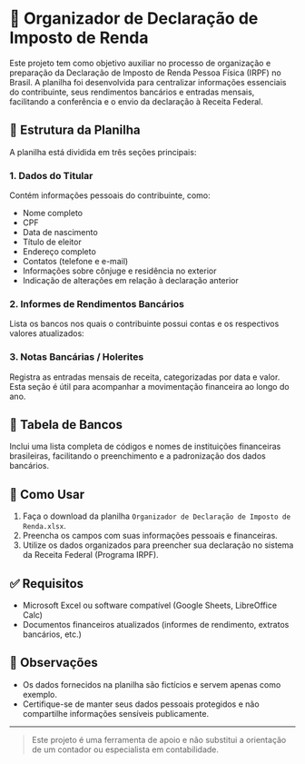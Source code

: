 # 🧾 Organizador de Declaração de Imposto de Renda

Este projeto tem como objetivo auxiliar no processo de organização e preparação da Declaração de Imposto de Renda Pessoa Física (IRPF) no Brasil. A planilha foi desenvolvida para centralizar informações essenciais do contribuinte, seus rendimentos bancários e entradas mensais, facilitando a conferência e o envio da declaração à Receita Federal.

## 📂 Estrutura da Planilha

A planilha está dividida em três seções principais:

### 1. Dados do Titular
Contém informações pessoais do contribuinte, como:
- Nome completo
- CPF
- Data de nascimento
- Título de eleitor
- Endereço completo
- Contatos (telefone e e-mail)
- Informações sobre cônjuge e residência no exterior
- Indicação de alterações em relação à declaração anterior

### 2. Informes de Rendimentos Bancários
Lista os bancos nos quais o contribuinte possui contas e os respectivos valores atualizados:

### 3. Notas Bancárias / Holerites
Registra as entradas mensais de receita, categorizadas por data e valor. Esta seção é útil para acompanhar a movimentação financeira ao longo do ano.

## 🏦 Tabela de Bancos
Inclui uma lista completa de códigos e nomes de instituições financeiras brasileiras, facilitando o preenchimento e a padronização dos dados bancários.

## 🚀 Como Usar

1. Faça o download da planilha `Organizador de Declaração de Imposto de Renda.xlsx`.
2. Preencha os campos com suas informações pessoais e financeiras.
3. Utilize os dados organizados para preencher sua declaração no sistema da Receita Federal (Programa IRPF).

## ✅ Requisitos

- Microsoft Excel ou software compatível (Google Sheets, LibreOffice Calc)
- Documentos financeiros atualizados (informes de rendimento, extratos bancários, etc.)

## 📌 Observações

- Os dados fornecidos na planilha são fictícios e servem apenas como exemplo.
- Certifique-se de manter seus dados pessoais protegidos e não compartilhe informações sensíveis publicamente.

---

> Este projeto é uma ferramenta de apoio e não substitui a orientação de um contador ou especialista em contabilidade.
